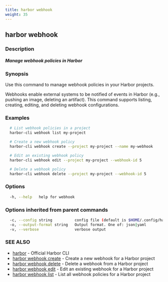 ```yaml
---
title: harbor webhook
weight: 35
---
```

## harbor webhook

### Description

##### Manage webhook policies in Harbor

### Synopsis

Use this command to manage webhook policies in your Harbor projects.

Webhooks enable external systems to be notified of events in Harbor (e.g., pushing an image, deleting an artifact). 
This command supports listing, creating, editing, and deleting webhook configurations.

### Examples

```sh
  # List webhook policies in a project
  harbor-cli webhook list my-project

  # Create a new webhook policy
  harbor-cli webhook create --project my-project --name my-webhook

  # Edit an existing webhook policy
  harbor-cli webhook edit --project my-project --webhook-id 5

  # Delete a webhook policy
  harbor-cli webhook delete --project my-project --webhook-id 5
```

### Options

```sh
  -h, --help   help for webhook
```

### Options inherited from parent commands

```sh
  -c, --config string          config file (default is $HOME/.config/harbor-cli/config.yaml)
  -o, --output-format string   Output format. One of: json|yaml
  -v, --verbose                verbose output
```

### SEE ALSO

* [harbor](harbor.md)	 - Official Harbor CLI
* [harbor webhook create](harbor-webhook-create.md)	 - Create a new webhook for a Harbor project
* [harbor webhook delete](harbor-webhook-delete.md)	 - Delete a webhook from a Harbor project
* [harbor webhook edit](harbor-webhook-edit.md)	 - Edit an existing webhook for a Harbor project
* [harbor webhook list](harbor-webhook-list.md)	 - List all webhook policies for a Harbor project


